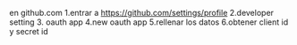 en github.com
1.entrar a https://github.com/settings/profile
2.developer setting
3. oauth app
4.new oauth app
5.rellenar los datos
6.obtener client id y secret id
